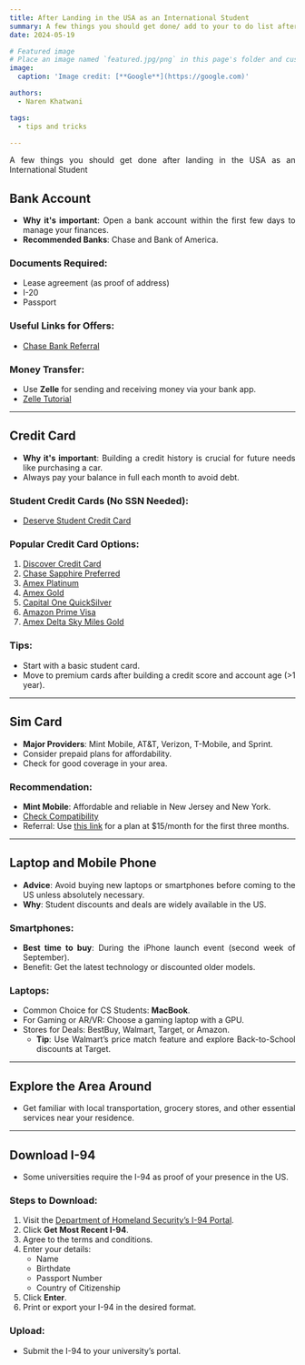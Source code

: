 ```yaml
---
title: After Landing in the USA as an International Student
summary: A few things you should get done/ add to your to do list after landing in USA
date: 2024-05-19

# Featured image
# Place an image named `featured.jpg/png` in this page's folder and customize its options here.
image:
  caption: 'Image credit: [**Google**](https://google.com)'

authors:
  - Naren Khatwani

tags:
  - tips and tricks

---
```

<div style="text-align: justify;">

A few things you should get done after landing in the USA as an International Student

## Bank Account
- **Why it's important**: Open a bank account within the first few days to manage your finances.
- **Recommended Banks**: Chase and Bank of America.

### Documents Required:
- Lease agreement (as proof of address)
- I-20
- Passport

### Useful Links for Offers:
- [Chase Bank Referral](https://accounts.chase.com/consumer/raf/online/rafoffers?key=2970058311&src=N)

### Money Transfer:
- Use **Zelle** for sending and receiving money via your bank app.
- [Zelle Tutorial](https://www.youtube.com/watch?v=SP8mScEx0X8)

---

## Credit Card
- **Why it's important**: Building a credit history is crucial for future needs like purchasing a car.
- Always pay your balance in full each month to avoid debt.

### Student Credit Cards (No SSN Needed):
- [Deserve Student Credit Card](https://deserve.com/5393B)

### Popular Credit Card Options:
1. [Discover Credit Card](https://refer.discover.com/s/narenkhatwani6?advocate.partner_share_id=8744576478)
2. [Chase Sapphire Preferred](https://www.referyourchasecard.com/6m/OSNCS3BGGH)
3. [Amex Platinum](https://americanexpress.com/en-us/referral/NAREnKOS85?XL=MIMCP)
4. [Amex Gold](https://americanexpress.com/en-us/referral/NAREnKR2wi?XL=MIMCP)
5. [Capital One QuickSilver](https://capital.one/3X5rxSk)
6. [Amazon Prime Visa](https://www.amazon.com/dp/BT00LN946S?externalReferenceId=12ee6648-d220-46df-9e67-75ee24353469)
7. [Amex Delta Sky Miles Gold](https://americanexpress.com/en-us/referral/NAREnKiQvr?XL=MIMCP)

### Tips:
- Start with a basic student card.
- Move to premium cards after building a credit score and account age (>1 year).

---

## Sim Card
- **Major Providers**: Mint Mobile, AT&T, Verizon, T-Mobile, and Sprint.
- Consider prepaid plans for affordability.
- Check for good coverage in your area.

### Recommendation:
- **Mint Mobile**: Affordable and reliable in New Jersey and New York.
- [Check Compatibility](https://www.mintmobile.com/byop/)
- Referral: Use [this link](http://fbuy.me/sltgj) for a plan at $15/month for the first three months.

---

## Laptop and Mobile Phone
- **Advice**: Avoid buying new laptops or smartphones before coming to the US unless absolutely necessary.
- **Why**: Student discounts and deals are widely available in the US.

### Smartphones:
- **Best time to buy**: During the iPhone launch event (second week of September).
- Benefit: Get the latest technology or discounted older models.

### Laptops:
- Common Choice for CS Students: **MacBook**.
- For Gaming or AR/VR: Choose a gaming laptop with a GPU.
- Stores for Deals: BestBuy, Walmart, Target, or Amazon.
  - **Tip**: Use Walmart’s price match feature and explore Back-to-School discounts at Target.

---

## Explore the Area Around
- Get familiar with local transportation, grocery stores, and other essential services near your residence.

---

## Download I-94
- Some universities require the I-94 as proof of your presence in the US.

### Steps to Download:
1. Visit the [Department of Homeland Security’s I-94 Portal](https://i94.cbp.dhs.gov/I94/#/home).
2. Click **Get Most Recent I-94**.
3. Agree to the terms and conditions.
4. Enter your details:
   - Name
   - Birthdate
   - Passport Number
   - Country of Citizenship
5. Click **Enter**.
6. Print or export your I-94 in the desired format.

### Upload:
- Submit the I-94 to your university’s portal.


<div>